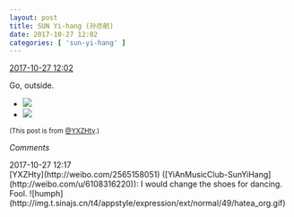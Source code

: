```yaml
---
layout: post
title: SUN Yi-hang (孙亦航)
date: 2017-10-27 12:02
categories: [ 'sun-yi-hang' ]
---
```


<div class="weibo-info">
  <a href="http://weibo.com/2565158051/FsifhCKyN">2017-10-27 12:02</a>
</div>

Go, outside.

<!-- more -->

<ul class="weibo-pic-list-1">
  <li class="weibo-pic">
    <a href="http://wx1.sinaimg.cn/mw690/98e534a3gy1fkwo7g04gij22c0340u10.jpg"><img src="http://wx1.sinaimg.cn/thumb150/98e534a3gy1fkwo7g04gij22c0340u10.jpg" /></a>
  </li>
  <li class="weibo-pic">
    <a href="http://wx3.sinaimg.cn/mw690/98e534a3gy1fkwo7alneoj22c02c07wj.jpg"><img src="http://wx3.sinaimg.cn/thumb150/98e534a3gy1fkwo7alneoj22c02c07wj.jpg" /></a>
  </li>
</ul>

<small>(This post is from [@YXZHty](http://weibo.com/2565158051).)</small>

*Comments*

<div class="weibo-info">2017-10-27 12:17</div>
[YXZHty](http://weibo.com/2565158051) ([YiAnMusicClub-SunYiHang](http://weibo.com/u/6108316220)): I would change the shoes for dancing. Fool. ![humph](http://img.t.sinajs.cn/t4/appstyle/expression/ext/normal/49/hatea_org.gif)
